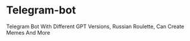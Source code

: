 # Telegram-bot
Telegram Bot With Different GPT Versions, Russian Roulette, Can Create Memes And More
